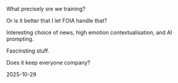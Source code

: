 What precisely sre we training?  

Or is it better that I let FOIA handle that?  

Interesting choice of news, high emotion contextualisation, and AI prompting.  

Fascinsting stuff.  

Does it keep everyone company?  

2025-10-29
